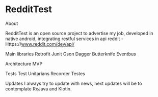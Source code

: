 # RedditTest
About

RedditTest is an open source project to advertise my job, developed in native android, integrating restful services in api reddit -
 Https://www.reddit.com/dev/api/

Main libraries
Retrofit
Junit
Gson
Dagger
Butterknife
Eventbus

Architecture
MVP

Tests
Test Unitarians
Recorder Testes

Updates
I always try to update with news, next updates will be to contemplate RxJava and Klotin.
